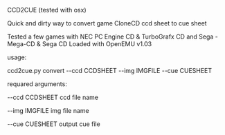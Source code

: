 CCD2CUE
(tested with osx)

Quick and dirty way to convert game CloneCD ccd sheet to cue sheet

Tested a few games with NEC PC Engine CD & TurboGrafx CD and Sega - Mega-CD & Sega CD
Loaded with OpenEMU v1.03

usage:

ccd2cue.py convert --ccd CCDSHEET --img IMGFILE --cue CUESHEET

requared arguments:

  --ccd CCDSHEET  ccd file name

  --img IMGFILE   img file name

  --cue CUESHEET  output cue file

